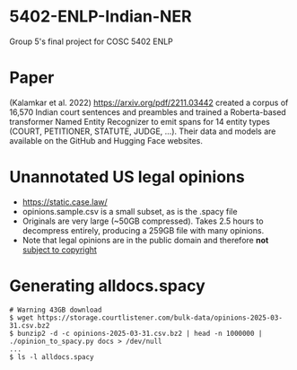 # 5402-ENLP-Indian-NER
Group 5's final project for COSC 5402 ENLP

# Paper
(Kalamkar et al. 2022) https://arxiv.org/pdf/2211.03442 created a corpus of 16,570 Indian court sentences and preambles and trained a Roberta-based transformer Named Entity Recognizer to emit spans for 14 entity types (COURT, PETITIONER, STATUTE, JUDGE, …). Their data and models are available on the GitHub and Hugging Face websites.

# Unannotated US legal opinions
* https://static.case.law/
* opinions.sample.csv is a small subset, as is the .spacy file
* Originals are very large (~50GB compressed). Takes 2.5 hours to decompress entirely, producing a 259GB file with many opinions.
* Note that legal opinions are in the public domain and therefore **not** [subject to copyright](https://www.supremecourt.gov/opinions/19pdf/18-1150_7m58.pdf)

# Generating alldocs.spacy
```
# Warning 43GB download
$ wget https://storage.courtlistener.com/bulk-data/opinions-2025-03-31.csv.bz2 
$ bunzip2 -d -c opinions-2025-03-31.csv.bz2 | head -n 1000000 | ./opinion_to_spacy.py docs > /dev/null
...
$ ls -l alldocs.spacy

```

 
